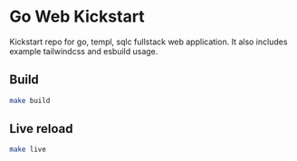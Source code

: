 # Go Web Kickstart

Kickstart repo for go, templ, sqlc fullstack web application.
It also includes example tailwindcss and esbuild usage.

## Build

```sh
make build
```

## Live reload

```sh
make live
```
